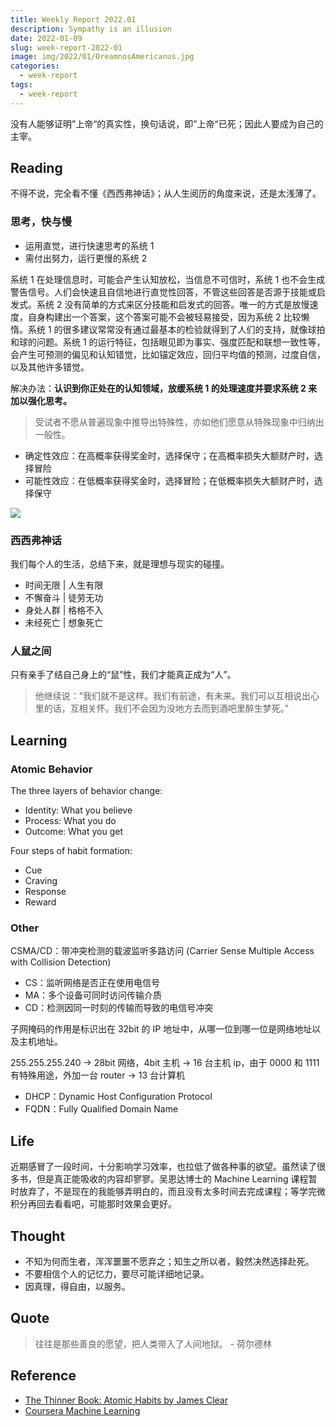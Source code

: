 ```yaml
---
title: Weekly Report 2022.01
description: Sympathy is an illusion
date: 2022-01-09
slug: week-report-2022-01
image: img/2022/01/OreamnosAmericanus.jpg
categories:
  - week-report
tags:
  - week-report
---
```


没有人能够证明”上帝“的真实性，换句话说，即”上帝“已死；因此人要成为自己的主宰。

## Reading

不得不说，完全看不懂《西西弗神话》；从人生阅历的角度来说，还是太浅薄了。

### 思考，快与慢

- 运用直觉，进行快速思考的系统 1
- 需付出努力，运行更慢的系统 2

系统 1 在处理信息时，可能会产生认知放松，当信息不可信时，系统 1 也不会生成警告信号。人们会快速且自信地进行直觉性回答，不管这些回答是否源于技能或启发式。系统 2 没有简单的方式来区分技能和启发式的回答。唯一的方式是放慢速度，自身构建出一个答案，这个答案可能不会被轻易接受，因为系统 2 比较懒惰。系统 1 的很多建议常常没有通过最基本的检验就得到了人们的支持，就像球拍和球的问题。系统 1 的运行特征，包括眼见即为事实、强度匹配和联想一致性等，会产生可预测的偏见和认知错觉，比如锚定效应，回归平均值的预测，过度自信，以及其他许多错觉。

解决办法：**认识到你正处在的认知领域，放缓系统 1 的处理速度并要求系统 2 来加以强化思考。**

> 受试者不愿从普遍现象中推导出特殊性，亦如他们愿意从特殊现象中归纳出一般性。

- 确定性效应：在高概率获得奖金时，选择保守；在高概率损失大额财产时，选择冒险
- 可能性效应：在低概率获得奖金时，选择冒险；在低概率损失大额财产时，选择保守

![ ](img/2022/01/think-fast-slow.svg)

### 西西弗神话

我们每个人的生活，总结下来，就是理想与现实的碰撞。

- 时间无限 | 人生有限
- 不懈奋斗 | 徒劳无功
- 身处人群 | 格格不入
- 未经死亡 | 想象死亡

### 人鼠之间

只有亲手了结自己身上的“鼠”性，我们才能真正成为“人”。

> 他继续说：“我们就不是这样。我们有前途，有未来。我们可以互相说出心里的话，互相关怀。我们不会因为没地方去而到酒吧里醉生梦死。”

## Learning

### Atomic Behavior

The three layers of behavior change:

- Identity: What you believe
- Process: What you do
- Outcome: What you get

Four steps of habit formation:

- Cue
- Craving
- Response
- Reward

### Other

CSMA/CD：带冲突检测的载波监听多路访问 (Carrier Sense Multiple Access with Collision Detection)

- CS：监听网络是否正在使用电信号
- MA：多个设备可同时访问传输介质
- CD：检测因同一时刻的传输而导致的电信号冲突

子网掩码的作用是标识出在 32bit 的 IP 地址中，从哪一位到哪一位是网络地址以及主机地址。

255.255.255.240 -> 28bit 网络，4bit 主机 -> 16 台主机 ip，由于 0000 和 1111 有特殊用途，外加一台 router -> 13 台计算机

- DHCP：Dynamic Host Configuration Protocol
- FQDN：Fully Qualified Domain Name

## Life

近期感冒了一段时间，十分影响学习效率，也拉低了做各种事的欲望。虽然读了很多书，但是真正能吸收的内容却寥寥。吴恩达博士的 Machine Learning 课程暂时放弃了，不是现在的我能够弄明白的，而且没有太多时间去完成课程；等学完微积分再回去看看吧，可能那时效果会更好。

## Thought

- 不知为何而生者，浑浑噩噩不愿弃之；知生之所以者，毅然决然选择赴死。
- 不要相信个人的记忆力，要尽可能详细地记录。
- 因真理，得自由，以服务。

## Quote

> 往往是那些善良的愿望，把人类带入了人间地狱。 - 荷尔德林

## Reference

- [The Thinner Book: Atomic Habits by James Clear](https://www.chrisbehan.ca/posts/atomic-habits)
- [Coursera Machine Learning](https://www.coursera.org/learn/machine-learning)
